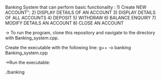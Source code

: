 Banking System that can perform basic functionality :
     1) Create NEW ACCOUNT";
     2) DISPLAY DETAILS OF AN ACCOUNT
     3) DISPLAY DETAILS OF ALL ACCOUNTS
     4) DEPOSIT
     5) WITHDRAW
     6) BALANCE ENQUIRY
     7) MODIFY DETAILS AN ACCOUNT
     8) CLOSE AN ACCOUNT
     
     
-> To run the program, clone this repository and navigate to the directory with Banking_system.cpp.
 
 Create the executable with the following line:
 g++ -o banking Banking_system.cpp

->Run the executable:

 ./banking
